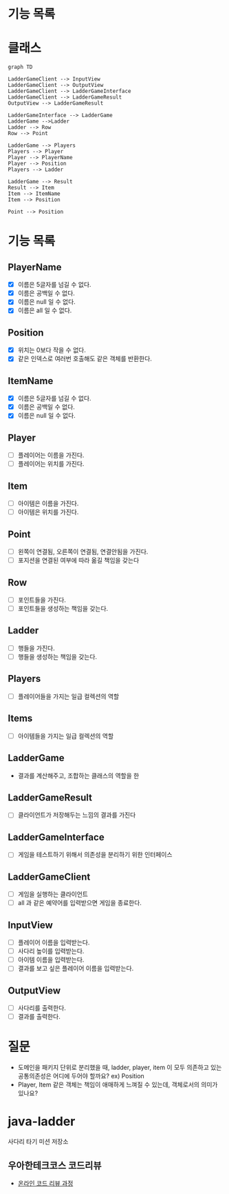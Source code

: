 # 기능 목록

# 클래스

```mermaid
graph TD

LadderGameClient --> InputView
LadderGameClient --> OutputView
LadderGameClient --> LadderGameInterface
LadderGameClient --> LadderGameResult
OutputView --> LadderGameResult

LadderGameInterface --> LadderGame
LadderGame -->Ladder
Ladder --> Row
Row --> Point

LadderGame --> Players
Players --> Player
Player --> PlayerName
Player --> Position
Players --> Ladder

LadderGame --> Result
Result --> Item
Item --> ItemName
Item --> Position

Point --> Position

```

# 기능 목록

## PlayerName

- [x] 이름은 5글자를 넘길 수 없다.
- [x] 이름은 공백일 수 없다.
- [x] 이름은 null 일 수 없다.
- [x] 이름은 all 일 수 없다.

## Position

- [x] 위치는 0보다 작을 수 없다.
- [x] 같은 인덱스로 여러번 호출해도 같은 객체를 반환한다.

## ItemName

- [x] 이름은 5글자를 넘길 수 없다.
- [x] 이름은 공백일 수 없다.
- [x] 이름은 null 일 수 없다.

## Player

- [ ] 플레이어는 이름을 가진다.
- [ ] 플레이어는 위치를 가진다.

## Item

- [ ] 아이템은 이름을 가진다.
- [ ] 아이템은 위치를 가진다.

## Point

- [ ] 왼쪽이 연결됨, 오른쪽이 연결됨, 연결안됨을 가진다.
- [ ] 포지션을 연결된 여부에 따라 옮길 책임을 갖는다

## Row

- [ ] 포인트들을 가진다.
- [ ] 포인트들을 생성하는 책임을 갖는다.

## Ladder

- [ ] 행들을 가진다.
- [ ] 행들을 생성하는 책임을 갖는다.

## Players

- [ ] 플레이어들을 가지는 일급 컬렉션의 역할

## Items

- [ ] 아이템들을 가지는 일급 컬렉션의 역할

## LadderGame

- 결과를 계산해주고, 조합하는 클래스의 역할을 한

## LadderGameResult

- [ ] 클라이언트가 저장해두는 느낌의 결과를 가진다

## LadderGameInterface

- [ ] 게임을 테스트하기 위해서 의존성을 분리하기 위한 인터페이스

## LadderGameClient

- [ ] 게임을 실행하는 클라이언트
- [ ] all 과 같은 예약어를 입력받으면 게임을 종료한다.

## InputView

- [ ] 플레이어 이름을 입력받는다.
- [ ] 사다리 높이를 입력받는다.
- [ ] 아이템 이름을 입력받는다.
- [ ] 결과를 보고 싶은 플레이어 이름을 입력받는다.

## OutputView

- [ ] 사다리를 출력한다.
- [ ] 결과를 출력한다.

# 질문

- 도메인을 패키지 단위로 분리했을 때, ladder, player, item 이 모두 의존하고 있는 공통의존성은 어디에 두어야 할까요?
  ex) Position
- Player, Item 같은 객체는 책임이 애매하게 느껴질 수 있는데, 객체로서의 의미가 있나요?

# java-ladder

사다리 타기 미션 저장소

## 우아한테크코스 코드리뷰

- [온라인 코드 리뷰 과정](https://github.com/woowacourse/woowacourse-docs/blob/master/maincourse/README.md)
